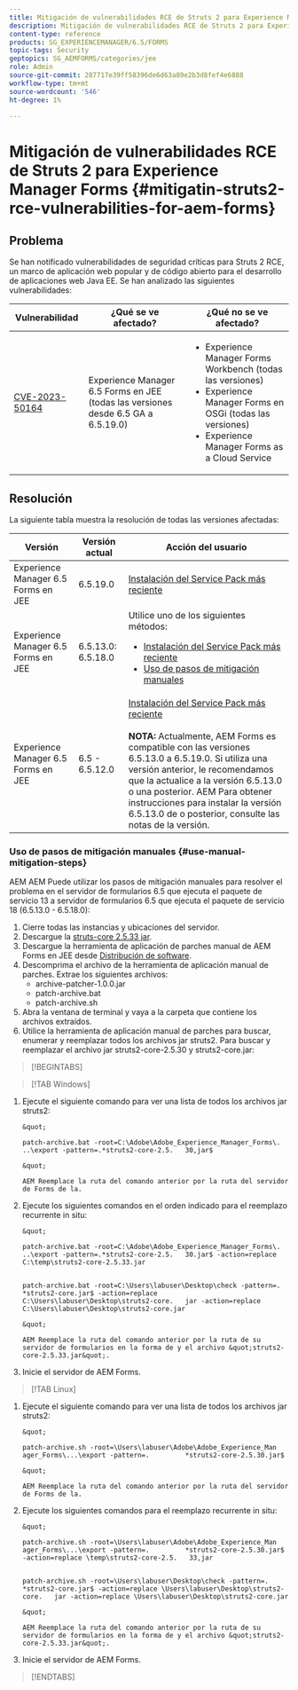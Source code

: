 ```yaml
---
title: Mitigación de vulnerabilidades RCE de Struts 2 para Experience Manager Forms
description: Mitigación de vulnerabilidades RCE de Struts 2 para Experience Manager Forms
content-type: reference
products: SG_EXPERIENCEMANAGER/6.5/FORMS
topic-tags: Security
geptopics: SG_AEMFORMS/categories/jee
role: Admin
source-git-commit: 287717e39ff58396de6d63a89e2b3d8fef4e6888
workflow-type: tm+mt
source-wordcount: '546'
ht-degree: 1%

---
```



# Mitigación de vulnerabilidades RCE de Struts 2 para Experience Manager Forms {#mitigatin-struts2-rce-vulnerabilities-for-aem-forms}

## Problema

Se han notificado vulnerabilidades de seguridad críticas para Struts 2 RCE, un marco de aplicación web popular y de código abierto para el desarrollo de aplicaciones web Java EE. Se han analizado las siguientes vulnerabilidades:

| Vulnerabilidad | ¿Qué se ve afectado? | ¿Qué no se ve afectado? |
|---|---|---|
| [CVE-2023-50164](https://cve.mitre.org/cgi-bin/cvename.cgi?name=2023-50164) | Experience Manager 6.5 Forms en JEE (todas las versiones desde 6.5 GA a 6.5.19.0) | <ul><li> Experience Manager Forms Workbench (todas las versiones)</li> <li> Experience Manager Forms en OSGi (todas las versiones) </li> <li> Experience Manager Forms as a Cloud Service </li> <ul> |

## Resolución

La siguiente tabla muestra la resolución de todas las versiones afectadas:

| Versión | Versión actual | Acción del usuario |
|---|---|---|
| Experience Manager 6.5 Forms en JEE | 6.5.19.0 | [Instalación del Service Pack más reciente](https://experienceleague.adobe.com/docs/experience-manager-65/release-notes/aem-forms-current-service-pack-installation-instructions.html?lang=en) |
| Experience Manager 6.5 Forms en JEE | 6.5.13.0: 6.5.18.0 | Utilice uno de los siguientes métodos: <ul><li>  <a href="https://experienceleague.adobe.com/docs/experience-manager-65/release-notes/aem-forms-current-service-pack-installation-instructions.html?lang=en"> Instalación del Service Pack más reciente </a> </li> <li> <a href ="#use-manual-mitigation-steps"> Uso de pasos de mitigación manuales </a> |
| Experience Manager 6.5 Forms en JEE | 6.5 - 6.5.12.0 | [Instalación del Service Pack más reciente](https://experienceleague.adobe.com/docs/experience-manager-65/release-notes/aem-forms-current-service-pack-installation-instructions.html?lang=en)  </br> </br> **NOTA:** Actualmente, AEM Forms es compatible con las versiones 6.5.13.0 a 6.5.19.0. Si utiliza una versión anterior, le recomendamos que la actualice a la versión 6.5.13.0 o una posterior. AEM Para obtener instrucciones para instalar la versión 6.5.13.0 de o posterior, consulte las notas de la versión. |

### Uso de pasos de mitigación manuales {#use-manual-mitigation-steps}

AEM AEM Puede utilizar los pasos de mitigación manuales para resolver el problema en el servidor de formularios 6.5 que ejecuta el paquete de servicio 13 a servidor de formularios 6.5 que ejecuta el paquete de servicio 18 (6.5.13.0 - 6.5.18.0):

1. Cierre todas las instancias y ubicaciones del servidor.
1. Descargue la [struts-core 2.5.33 jar](https://repo1.maven.org/maven2/org/apache/struts/struts2-core/2.5.33/struts2-core-2.5.33.jar).
1. Descargue la herramienta de aplicación de parches manual de AEM Forms en JEE desde [Distribución de software](https://experience.adobe.com/#/downloads/content/software-distribution/en/aem.html?package=/content/software-distribution/en/details.html/content/dam/aem/public/adobe/packages/cq650/servicepack/fd/patch_utility/archive-patcher-1.0.0.zip).
1. Descomprima el archivo de la herramienta de aplicación manual de parches. Extrae los siguientes archivos:
   * archive-patcher-1.0.0.jar
   * patch-archive.bat
   * patch-archive.sh
1. Abra la ventana de terminal y vaya a la carpeta que contiene los archivos extraídos.
1. Utilice la herramienta de aplicación manual de parches para buscar, enumerar y reemplazar todos los archivos jar struts2. Para buscar y reemplazar el archivo jar struts2-core-2.5.30 y struts2-core.jar:


>[!BEGINTABS]

>[!TAB Windows]

1. Ejecute el siguiente comando para ver una lista de todos los archivos jar struts2:

       &quot;
       
       patch-archive.bat -root=C:\Adobe\Adobe_Experience_Manager_Forms\. ..\export -pattern=.*struts2-core-2.5.   30,jar$
       
       &quot;
       
       AEM Reemplace la ruta del comando anterior por la ruta del servidor de Forms de la.
   
1. Ejecute los siguientes comandos en el orden indicado para el reemplazo recurrente in situ:

       &quot;
       
       patch-archive.bat -root=C:\Adobe\Adobe_Experience_Manager_Forms\. ..\export -pattern=.*struts2-core-2.5.   30.jar$ -action=replace C:\temp\struts2-core-2.5.33.jar
       
       
       patch-archive.bat -root=C:\Users\labuser\Desktop\check -pattern=.         *struts2-core.jar$ -action=replace C:\Users\labuser\Desktop\struts2-core.   jar -action=replace C:\Users\labuser\Desktop\struts2-core.jar
       
       &quot;
       
       AEM Reemplace la ruta del comando anterior por la ruta de su servidor de formularios en la forma de y el archivo &quot;struts2-core-2.5.33.jar&quot;.
   
1. Inicie el servidor de AEM Forms.


>[!TAB Linux]

1. Ejecute el siguiente comando para ver una lista de todos los archivos jar struts2:

       &quot;
       
       patch-archive.sh -root=\Users\labuser\Adobe\Adobe_Experience_Man ager_Forms\...\export -pattern=.         *struts2-core-2.5.30.jar$
       
       &quot;
       
       AEM Reemplace la ruta del comando anterior por la ruta del servidor de Forms de la.
   
1. Ejecute los siguientes comandos para el reemplazo recurrente in situ:

       &quot;
       
       patch-archive.sh -root=\Users\labuser\Adobe\Adobe_Experience_Man ager_Forms\...\export -pattern=.         *struts2-core-2.5.30.jar$ -action=replace \temp\struts2-core-2.5.   33,jar
       
       
       patch-archive.sh -root=\Users\labuser\Desktop\check -pattern=.   *struts2-core.jar$ -action=replace \Users\labuser\Desktop\struts2-core.   jar -action=replace \Users\labuser\Desktop\struts2-core.jar
       
       &quot;
       
       AEM Reemplace la ruta del comando anterior por la ruta de su servidor de formularios en la forma de y el archivo &quot;struts2-core-2.5.33.jar&quot;.
   
1. Inicie el servidor de AEM Forms.

>[!ENDTABS]




<!-- 
### Manual patching tool 


>[!BEGINTABS]

>[!TAB Windows]

    ```
    
    patch-archive.bat [-root=dir-or-file] [-pattern=regex] [-action=list(default)|delete|replace <replacement-file>]

    ```

* **dir-or-file**: Specifies path of directory containing multiple archives to patch. The default path for AEM Forms on JEE is <>. 
* **regex**: Specifies regular expression identifying a file or an archive entry to patch. It is tested against each file's or archive entry's absolute path. For example, the pattern `.*struts2-core-2.5.30.jar$` search for all the lines that end with the exact string `struts2-core-2.5.30.jar`.
* **list**: Lists the matched files or archive entries. It recursively searches for and reports all instances of the supplied pattern matched in any entry present in any archive file (zip/jar/war/ear) inside the supplied root directory. No changes are made to any file. It is the default action of the tool, when no action is specified.
* **delete**: Deletes the matched files or archive entries. If the matched entity is an archive, deletion happens before traversing it. This prevents any potentially matching entries inside it from being reported.  
* **replace**: Substitutes the matched files or archive entries with the supplied replacement. If the matched entity is an archive, replacement happens before traversing it. This prevents any potentially matching entries inside it from being reported.

>[!TAB macOS]

    ```
    
    patch-archive.sh [-root=dir-or-file] [-pattern=regex] [-action=list(default)|delete|replace <replacement-file>]

    ```

* **dir-or-file**: Specifies path of directory containing multiple archives to patch. The default path for AEM Forms on JEE is <>. 
* **regex**: Specifies regular expression identifying a file or an archive entry to patch. It is tested against each file's or archive entry's absolute path. For example, the pattern `.*struts2-core-2.5.30.jar$` search for all the lines that end with the exact string `struts2-core-2.5.30.jar`.
* **list**: Lists the matched files or archive entries. It recursively searches for and reports all instances of the supplied pattern matched in any entry present in any archive file (zip/jar/war/ear) inside the supplied root directory. No changes are made to any file. It is the default action of the tool, when no action is specified.
* **delete**: Deletes the matched files or archive entries. If the matched entity is an archive, deletion happens before traversing it. This prevents any potentially matching entries inside it from being reported.  
* **replace**: Substitutes the matched files or archive entries with the supplied replacement. If the matched entity is an archive, replacement happens before traversing it. This prevents any potentially matching entries inside it from being reported.  

>[!TAB Linux]

    ```
    
    patch-archive.sh [-root=dir-or-file] [-pattern=regex] [-action=list(default)|delete|replace <replacement-file>]

    ```

* **dir-or-file**: Specifies path of directory containing multiple archives to patch. The default path for AEM Forms on JEE is <>. 
* **regex**: Specifies regular expression identifying a file or an archive entry to patch. It is tested against each file's or archive entry's absolute path. For example, the pattern `.*struts2-core-2.5.30.jar$` search for all the lines that end with the exact string `struts2-core-2.5.30.jar`.
* **list**: Lists the matched files or archive entries. It recursively searches for and reports all instances of the supplied pattern matched in any entry present in any archive file (zip/jar/war/ear) inside the supplied root directory. No changes are made to any file. It is the default action of the tool, when no action is specified.
* **delete**: Deletes the matched files or archive entries. If the matched entity is an archive, deletion happens before traversing it. This prevents any potentially matching entries inside it from being reported.  
* **replace**: Substitutes the matched files or archive entries with the supplied replacement. If the matched entity is an archive, replacement happens before traversing it. This prevents any potentially matching entries inside it from being reported.  



>[!ENDTABS]









-->